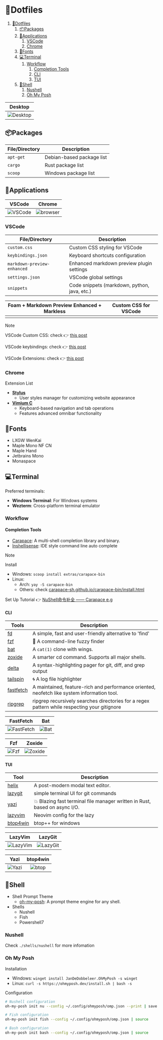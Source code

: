 # 🍚Dotfiles

1. [🍚Dotfiles](#dotfiles)
   1. [📦Packages](#packages)
   2. [🧩Applications](#applications)
      1. [VSCode](#vscode)
      2. [Chrome](#chrome)
   3. [🔣Fonts](#fonts)
   4. [💻Terminal](#terminal)
      1. [Workflow](#workflow)
         1. [Completion Tools](#completion-tools)
         2. [CLI](#cli)
         3. [TUI](#tui)
   5. [🐚Shell](#shell)
      1. [Nushell](#nushell)
      2. [Oh My Posh](#oh-my-posh)

| Desktop                         |
| ------------------------------- |
| ![Desktop](assets/desktop.webp) |

## 📦Packages

| File/Directory | Description               |
| -------------- | ------------------------- |
| `apt-get`      | Debian-based package list |
| `cargo`        | Rust package list         |
| `scoop`        | Windows package list      |

## 🧩Applications

|            VSCode             |             Chrome              |
| :---------------------------: | :-----------------------------: |
| ![VSCode](assets/vscode.webp) | ![browser](assets/browser.webp) |

### VSCode

| File/Directory              | Description                                  |
| --------------------------- | -------------------------------------------- |
| `custom.css`                | Custom CSS styling for VSCode                |
| `keybindings.json`          | Keyboard shortcuts configuration             |
| `markdown-preview-enhanced` | Enhanced markdown preview plugin settings    |
| `settings.json`             | VSCode global settings                       |
| `snippets`                  | Code snippets (markdown, python, java, etc.) |

| Foam + Markdown Preview Enhanced + Markless |   Custom CSS for VSCode   |
| :-----------------------------------------: | :-----------------------: |
|          [](./assets/vsc_md.webp)           | [](./assets/vsc_css.webp) |

> [!NOTE]
>
> VSCode Custom CSS: check 👉 [this post](https://vluv.space/Tools/VSCode/custom_vscode_css/)
>
> VSCode keybindings: check 👉 [this post](https://vluv.space/Tools/VSCode/vscode_shortcut/)
>
> VSCode Extensions: check 👉 [this post](https://vluv.space/Tools/VSCode/recommended_extensions/)

### Chrome

Extension List

- [**Stylus**](https://add0n.com/stylus.html)
  - User styles manager for customizing website appearance
- [**Vimium C**](https://github.com/gdh1995/vimium-c)
  - Keyboard-based navigation and tab operations
  - Features advanced omnibar functionality

## 🔣Fonts

- LXGW WenKai
- Maple Mono NF CN
- Maple Hand
- Jetbrains Mono
- Monaspace

## 💻Terminal

Preferred terminals:

- **Windows Terminal**: For Windows systems
- **Wezterm**: Cross-platform terminal emulator

### Workflow

#### Completion Tools

- [Carapace](https://carapace.sh/): A multi-shell completion library and binary.
- [Inshellisense](https://github.com/microsoft/inshellisense): IDE style command line auto complete

> [!NOTE]
>
> Install
>
> - Windows: `scoop install extras/carapace-bin`
> - Linux:
>   - Arch: `yay -S carapace-bin`
>   - Others: check [carapace-sh.github.io/carapace-bin/install.html](https://carapace-sh.github.io/carapace-bin/install.html)
>
> Set Up Tutorial 👉 [NuShell命令补全 —— Carapace e.g](https://vluv.space/Tools/Terminal/nu_completion/)

#### CLI

| Tools                                                   | Description                                                                                  |
| ------------------------------------------------------- | -------------------------------------------------------------------------------------------- |
| [fd](https://github.com/sharkdp/fd)                     | A simple, fast and user-friendly alternative to 'find'                                       |
| [fzf](https://github.com/junegunn/fzf)                  | 🌸 A command-line fuzzy finder                                                                |
| [bat](https://github.com/sharkdp/bat)                   | A `cat(1)` clone with wings.                                                                 |
| [zoxide](https://github.com/ajeetdsouza/zoxide)         | A smarter cd command. Supports all major shells.                                             |
| [delta](https://dandavison.github.io/delta/)            | A syntax-highlighting pager for git, diff, and grep output                                   |
| [tailspin](https://github.com/bensadeh/tailspin)        | 🌀 A log file highlighter                                                                     |
| [fastfetch](https://github.com/fastfetch-cli/fastfetch) | A maintained, feature-rich and performance oriented, neofetch like system information tool.  |
| [ripgrep](https://github.com/BurntSushi/ripgrep)        | ripgrep recursively searches directories for a regex pattern while respecting your gitignore |

|              FastFetch              |           Bat           |
| :---------------------------------: | :---------------------: |
| ![FastFetch](assets/fastfetch.webp) | ![Bat](assets/bat.webp) |

|           Fzf           |            Zoxide             |
| :---------------------: | :---------------------------: |
| ![Fzf](assets/fzf.webp) | ![Zoxide](assets/zoxide.webp) |

#### TUI

| Tool                                                 | Description                                                               |
| ---------------------------------------------------- | ------------------------------------------------------------------------- |
| [helix](https://github.com/helix-editor/helix)       | A post-modern modal text editor.                                          |
| [lazygit](https://github.com/jesseduffield/lazygit)  | simple terminal UI for git commands                                       |
| [yazi](https://github.com/sxyazi/yazi)               | 💥 Blazing fast terminal file manager written in Rust, based on async I/O. |
| [lazyvim](https://github.com/LazyVim/LazyVim)        | Neovim config for the lazy                                                |
| [btop4win](https://github.com/aristocratos/btop4win) | btop++ for windows                                                        |

|           LazyVim            |             LazyGit             |
| :--------------------------: | :-----------------------------: |
| ![LazyVim](assets/nvim.webp) | ![LazyGit](assets/lazygit.webp) |

|           Yazi            |         btop4win          |
| :-----------------------: | :-----------------------: |
| ![Yazi](assets/yazi.webp) | ![btop](assets/btop.webp) |

## 🐚Shell

- Shell Prompt Theme
  - [oh-my-posh](https://ohmyposh.dev): A prompt theme engine for any shell.
- Shells
  - Nushell
  - Fish
  - Powershell7

### Nushell

Check `./shells/nushell` for more infomation

### Oh My Posh

Installation

- Windows: `winget install JanDeDobbeleer.OhMyPosh -s winget`
- Linux: `curl -s https://ohmyposh.dev/install.sh | bash -s`

Configuration

```bash
# Nushell configuration
oh-my-posh init nu --config ~/.config/ohmyposh/omp.json --print | save ./shells/nushell/plugins/omp.nu --force

# Fish configuration
oh-my-posh init fish --config ~/.config/ohmyposh/omp.json | source

# Bash configuration
oh-my-posh init bash --config ~/.config/ohmyposh/omp.json | source
```
